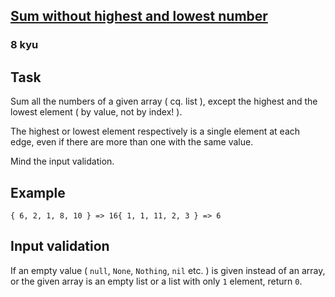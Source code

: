<h2><a href=https://www.codewars.com/kata/576b93db1129fcf2200001e6/train/java target="_blank">Sum without highest and lowest number</a></h2><h3>8 kyu</h3><h2 id="task">Task</h2><p>Sum all the numbers of a given array ( cq. list ), except the highest and the lowest element ( by value, not by index! ).</p><p>The highest or lowest element respectively is a single element at each edge, even if there are more than one with the same value.</p><p>Mind the input validation.</p><h2 id="example">Example</h2><pre><code>{ 6, 2, 1, 8, 10 } =&gt; 16{ 1, 1, 11, 2, 3 } =&gt; 6</code></pre><h2 id="input-validation">Input validation</h2><p>If an empty value ( <code>null</code>, <code>None</code>, <code>Nothing</code>, <code>nil</code> etc. ) is given instead of an array, or the given array is an empty list or a list with only <code>1</code> element, return <code>0</code>.</p>